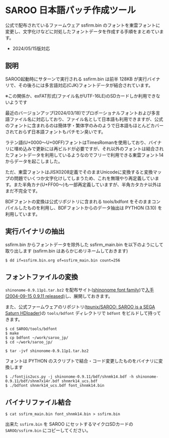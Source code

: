 # SAROO 日本語パッチ作成ツール

公式で配布されているファームウェア ssfirm.bin のフォントを東雲フォントに変更し、文字化けなどに対処したフォントデータを作成する手順をまとめています。

- 2024/05/15版対応

## 説明

SAROO起動時にサターンで実行される ssfirm.bin は前半 128KB が実行バイナリで、その後ろには多言語対応(CJK)フォントデータが結合されています。

※この関係か、exFAT形式(ファイル名がUTF-16LE)のSDカードしか利用できないようです

最近のバージョンアップ(2024/03/18)でプロポーショナルフォントおよび多言語ファイル名に対応しており、ファイル名として日本語も利用できますが、公式のフォントに含まれるのは簡体字・繁体字のみのようで日本語もほとんどカバーされておらず日本語フォントもパチモン臭いです。

ラテン語(U+0000～U+00FF)フォントはTimesRomanを使用しており、バイナリに埋め込みで更新には再ビルドが必要ですが、それ以外のフォントは結合されたフォントデータを利用しているようなのでフリーで利用できる東雲フォント14からデータを起こしました。

ただ、東雲フォントはJISX0208定義でそのままUnicodeに変換すると変換マップの問題でいくつか文字化けしてしまうため、これを無理やり再定義しています。また半角カナ(U+FF00～)も一部再定義していますが、半角カタカナ以外はまだ不完全です。

BDFフォントの変換は公式リポジトリに含まれる tools/bdfont をそのままコンパイルしたものを利用し、BDFフォントからのデータ抽出は PYTHON (3.10) を利用しています。


## 実行バイナリの抽出

ssfirm.bin からフォントデータを除外した ssfirm_main.bin を以下のようにして取り出します
(ssfirm.bin はあらかじめリネームしておきます)

```
$ dd if=ssfirm.bin.org of=ssfirm_main.bin count=256
```

## フォントファイルの変換

`shinonome-0.9.11p1.tar.bz2` を配布サイト([shinonome font family](http://openlab.ring.gr.jp/efont/shinonome/))で[入手(2004-09-15 0.9.11 released)](http://openlab.ring.gr.jp/efont/dist/shinonome/)し、展開しておきます。

また、公式ファームウェアのリポジトリ([tpunix/SAROO: SAROO is a SEGA Saturn HDloader](https://github.com/tpunix/SAROO))の `tools/bdfont` ディレクトリで `bdfont` をビルドして持ってきます。

```
$ cd SAROO/tools/bdfont
$ make
$ cp bdfont ~/work/saroo_jp/
$ cd ~/work/saroo_jp/

$ tar -jvf shinonome-0.9.11p1.tar.bz2
```

フォントは PYTHON のスクリプトで結合・コード変更したものをバイナリに変換します
```
$ ./fontjis2ucs.py -j shinonome-0.9.11/bdf/shnmk14.bdf -h shinonome-0.9.11/bdf/shnm7x14r.bdf shnmrk14_ucs.bdf
$ ./bdfont shnmrk14_ucs.bdf font_shnmk14.bin
```

## バイナリファイル結合

```
$ cat ssfirm_main.bin font_shnmk14.bin > ssfirm.bin
```

出来た `ssfirm.bin` を SAROO にセットするマイクロSDカードの `SAROO/ssfirm.bin` にコピーしてください。
